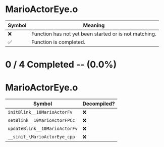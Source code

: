 # MarioActorEye.o
| Symbol | Meaning 
| ------------- | ------------- 
| :x: | Function has not yet been started or is not matching. 
| :white_check_mark: | Function is completed. 


# 0 / 4 Completed -- (0.0%)
# MarioActorEye.o
| Symbol | Decompiled? |
| ------------- | ------------- |
| `initBlink__10MarioActorFv` | :x: |
| `setBlink__10MarioActorFPCc` | :x: |
| `updateBlink__10MarioActorFv` | :x: |
| `__sinit_\MarioActorEye_cpp` | :x: |
